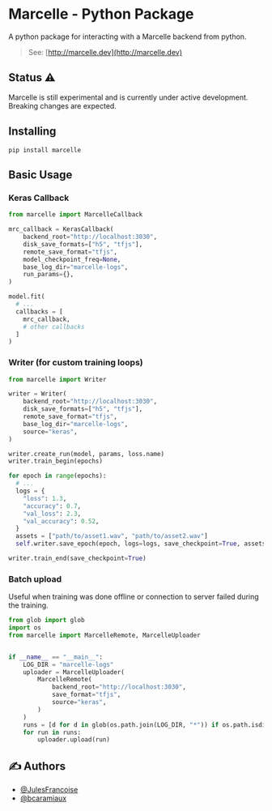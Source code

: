 # Marcelle - Python Package

A python package for interacting with a Marcelle backend from python.

> See: [http://marcelle.dev](http://marcelle.dev)

## Status ⚠️

Marcelle is still experimental and is currently under active development. Breaking changes are expected.

## Installing

```shell
pip install marcelle
```

## Basic Usage

### Keras Callback

```py
from marcelle import MarcelleCallback

mrc_callback = KerasCallback(
    backend_root="http://localhost:3030",
    disk_save_formats=["h5", "tfjs"],
    remote_save_format="tfjs",
    model_checkpoint_freq=None,
    base_log_dir="marcelle-logs",
    run_params={},
)

model.fit(
  # ...
  callbacks = [
    mrc_callback,
    # other callbacks
  ]
)
```

### Writer (for custom training loops)

```py
from marcelle import Writer

writer = Writer(
    backend_root="http://localhost:3030",
    disk_save_formats=["h5", "tfjs"],
    remote_save_format="tfjs",
    base_log_dir="marcelle-logs",
    source="keras",
)

writer.create_run(model, params, loss.name)
writer.train_begin(epochs)

for epoch in range(epochs):
  # ...
  logs = {
    "loss": 1.3,
    "accuracy": 0.7,
    "val_loss": 2.3,
    "val_accuracy": 0.52,
  }
  assets = ["path/to/asset1.wav", "path/to/asset2.wav"]
  self.writer.save_epoch(epoch, logs=logs, save_checkpoint=True, assets=assets)

writer.train_end(save_checkpoint=True)
```

### Batch upload

Useful when training was done offline or connection to server failed during the training.

```py
from glob import glob
import os
from marcelle import MarcelleRemote, MarcelleUploader


if __name__ == "__main__":
    LOG_DIR = "marcelle-logs"
    uploader = MarcelleUploader(
        MarcelleRemote(
            backend_root="http://localhost:3030",
            save_format="tfjs",
            source="keras",
        )
    )
    runs = [d for d in glob(os.path.join(LOG_DIR, "*")) if os.path.isdir(d)]
    for run in runs:
        uploader.upload(run)

```

## ✍️ Authors

- [@JulesFrancoise](https://github.com/JulesFrancoise/)
- [@bcaramiaux](https://github.com/bcaramiaux/)
